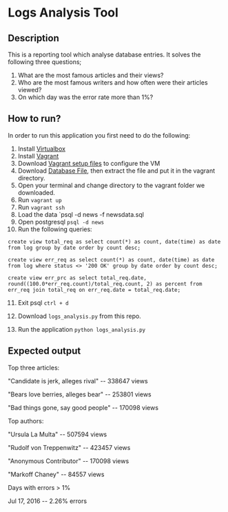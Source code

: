 # Logs Analysis Tool

## Description
This is a reporting tool which analyse database entries. It solves the following three questions;

1. What are the most famous articles and their views?
2. Who are the most famous writers and how often were their articles viewed?
3. On which day was the error rate more than 1%?

## How to run?
In order to run this application you first need to do the following:

1. Install [Virtualbox](https://www.virtualbox.org/wiki/Downloads "Virtualbox")
2. Install [Vagrant](https://www.vagrantup.com/downloads.html "Vagrant")
3. Download [Vagrant setup files](https://github.com/udacity/fullstack-nanodegree-vm)
to configure the VM
4. Download [Database File](https://d17h27t6h515a5.cloudfront.net/topher/2016/August/57b5f748_newsdata/newsdata.zip), then extract the file and put it in the vagrant directory.
5. Open your terminal and change directory to the vagrant folder we downloaded.
6. Run `vagrant up`
7. Run `vagrant ssh`
8. Load the data `psql -d news -f newsdata.sql
9. Open postgresql `psql -d news`
10. Run the following queries:

`create view total_req as select count(*) as count, date(time) as date from log group by date order by count desc;`

`create view err_req as select count(*) as count, date(time) as date from log where status <> '200 OK' group by date order by count desc;`

`create view err_prc as select total_req.date, round((100.0*err_req.count)/total_req.count, 2) as percent from err_req join total_req on err_req.date = total_req.date;`

11. Exit psql `ctrl + d`

12. Download `logs_analysis.py` from this repo.

13. Run the application `python logs_analysis.py`

## Expected output
Top three articles:

"Candidate is jerk, alleges rival" -- 338647 views

"Bears love berries, alleges bear" -- 253801 views

"Bad things gone, say good people" -- 170098 views


Top authors:

"Ursula La Multa" -- 507594 views

"Rudolf von Treppenwitz" -- 423457 views

"Anonymous Contributor" -- 170098 views

"Markoff Chaney" -- 84557 views


Days with errors > 1%

Jul 17, 2016 -- 2.26% errors